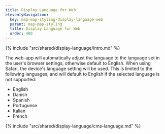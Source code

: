 ```yaml
---
title: Display Language for Web
eleventyNavigation:
  key: map-map-styling-display-language-web
  parent: map-map-styling
  title: Display Language for Web
  order: 400
---
```


<!-- Introduction -->
{% include "src/shared/display-language/intro.md" %}

The web-app will automatically adjust the language to the language set in the user's browser settings, otherwise default to English. When using Safari, the device's language setting will be used. This is limited to the following languages, and will default to English if the selected language is not supported:

* English
* Danish
* Spanish
* Portuguese
* Italian
* French

<!-- CMS Language-->
{% include "src/shared/display-language/cms-language.md" %}
